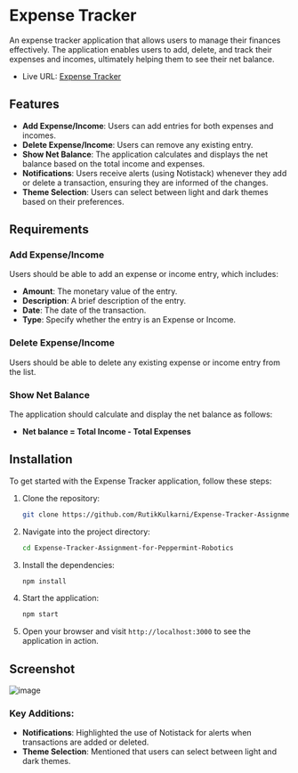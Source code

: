 # Expense Tracker

An expense tracker application that allows users to manage their finances effectively. The application enables users to add, delete, and track their expenses and incomes, ultimately helping them to see their net balance.

- Live URL: [Expense Tracker](https://expense-tracker-assignment-for-peppermint-robotics.vercel.app/)

## Features

- **Add Expense/Income**: Users can add entries for both expenses and incomes.
- **Delete Expense/Income**: Users can remove any existing entry.
- **Show Net Balance**: The application calculates and displays the net balance based on the total income and expenses.
- **Notifications**: Users receive alerts (using Notistack) whenever they add or delete a transaction, ensuring they are informed of the changes.
- **Theme Selection**: Users can select between light and dark themes based on their preferences.

## Requirements

### Add Expense/Income
Users should be able to add an expense or income entry, which includes:
- **Amount**: The monetary value of the entry.
- **Description**: A brief description of the entry.
- **Date**: The date of the transaction.
- **Type**: Specify whether the entry is an Expense or Income.

### Delete Expense/Income
Users should be able to delete any existing expense or income entry from the list.

### Show Net Balance
The application should calculate and display the net balance as follows:
- **Net balance = Total Income - Total Expenses**

## Installation

To get started with the Expense Tracker application, follow these steps:

1. Clone the repository:
   ```bash
   git clone https://github.com/RutikKulkarni/Expense-Tracker-Assignment-for-Peppermint-Robotics.git
   ```

2. Navigate into the project directory:
   ```bash
   cd Expense-Tracker-Assignment-for-Peppermint-Robotics
   ```

3. Install the dependencies:
   ```bash
   npm install
   ```

4. Start the application:
   ```bash
   npm start
   ```

5. Open your browser and visit `http://localhost:3000` to see the application in action.

## Screenshot

![image](https://github.com/user-attachments/assets/b5d50db1-8453-43a9-8448-03cb074188ae)

### Key Additions:
- **Notifications**: Highlighted the use of Notistack for alerts when transactions are added or deleted.
- **Theme Selection**: Mentioned that users can select between light and dark themes.
